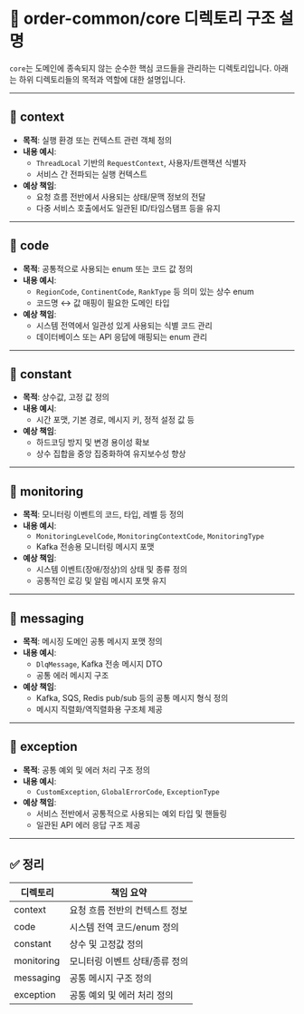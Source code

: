 # 📁 order-common/core 디렉토리 구조 설명

`core`는 도메인에 종속되지 않는 순수한 핵심 코드들을 관리하는 디렉토리입니다. 아래는 하위 디렉토리들의 목적과 역할에 대한 설명입니다.

---

## 📂 context

- **목적**: 실행 환경 또는 컨텍스트 관련 객체 정의
- **내용 예시**:
    - `ThreadLocal` 기반의 `RequestContext`, 사용자/트랜잭션 식별자
    - 서비스 간 전파되는 실행 컨텍스트
- **예상 책임**:
    - 요청 흐름 전반에서 사용되는 상태/문맥 정보의 전달
    - 다중 서비스 호출에서도 일관된 ID/타임스탬프 등을 유지

---

## 📂 code

- **목적**: 공통적으로 사용되는 enum 또는 코드 값 정의
- **내용 예시**:
    - `RegionCode`, `ContinentCode`, `RankType` 등 의미 있는 상수 enum
    - 코드명 ↔ 값 매핑이 필요한 도메인 타입
- **예상 책임**:
    - 시스템 전역에서 일관성 있게 사용되는 식별 코드 관리
    - 데이터베이스 또는 API 응답에 매핑되는 enum 관리

---

## 📂 constant

- **목적**: 상수값, 고정 값 정의
- **내용 예시**:
    - 시간 포맷, 기본 경로, 메시지 키, 정적 설정 값 등
- **예상 책임**:
    - 하드코딩 방지 및 변경 용이성 확보
    - 상수 집합을 중앙 집중화하여 유지보수성 향상

---

## 📂 monitoring

- **목적**: 모니터링 이벤트의 코드, 타입, 레벨 등 정의
- **내용 예시**:
    - `MonitoringLevelCode`, `MonitoringContextCode`, `MonitoringType`
    - Kafka 전송용 모니터링 메시지 포맷
- **예상 책임**:
    - 시스템 이벤트(장애/정상)의 상태 및 종류 정의
    - 공통적인 로깅 및 알림 메시지 포맷 유지

---

## 📂 messaging

- **목적**: 메시징 도메인 공통 메시지 포맷 정의
- **내용 예시**:
    - `DlqMessage`, Kafka 전송 메시지 DTO
    - 공통 에러 메시지 구조
- **예상 책임**:
    - Kafka, SQS, Redis pub/sub 등의 공통 메시지 형식 정의
    - 메시지 직렬화/역직렬화용 구조체 제공

---

## 📂 exception

- **목적**: 공통 예외 및 에러 처리 구조 정의
- **내용 예시**:
    - `CustomException`, `GlobalErrorCode`, `ExceptionType`
- **예상 책임**:
    - 서비스 전반에서 공통적으로 사용되는 예외 타입 및 핸들링
    - 일관된 API 에러 응답 구조 제공

---

## ✅ 정리

| 디렉토리     | 책임 요약 |
|--------------|------------|
| context      | 요청 흐름 전반의 컨텍스트 정보 |
| code         | 시스템 전역 코드/enum 정의 |
| constant     | 상수 및 고정값 정의 |
| monitoring   | 모니터링 이벤트 상태/종류 정의 |
| messaging    | 공통 메시지 구조 정의 |
| exception    | 공통 예외 및 에러 처리 정의 |
